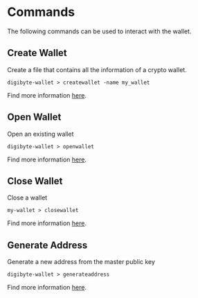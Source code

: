 # Commands

The following commands can be used to interact with the wallet.

## Create Wallet

Create a file that contains all the information of a crypto wallet.

```
digibyte-wallet > createwallet -name my_wallet
```

Find more information [here](createwallet.md).

## Open Wallet

Open an existing wallet

```
digibyte-wallet > openwallet
```

Find more information [here](openwallet.md).

## Close Wallet

Close a wallet

```
my-wallet > closewallet
```

Find more information [here](closewallet.md).

## Generate Address

Generate a new address from the master public key

```
digibyte-wallet > generateaddress
```

Find more information [here](generateaddress.md).